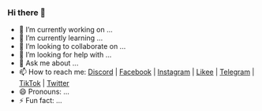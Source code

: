 ### Hi there 👋

- 🔭 I’m currently working on ...
- 🌱 I’m currently learning ...
- 👯 I’m looking to collaborate on ...
- 🤔 I’m looking for help with ...
- 💬 Ask me about ...
- 📫 How to reach me: [Discord](https://stevenfelix505.github.io/discord.html) | [Facebook](https://stevenfelix505.github.io/facebook.html) | [Instagram](https://stevenfelix505.github.io/instagram.html) | [Likee](https://stevenfelix505.github.io/likee.html) | [Telegram](https://stevenfelix505.github.io/telegram.html) | [TikTok](https://stevenfelix505.github.io/tiktok.html) | [Twitter](https://stevenfelix505.github.io/twitter.html)
- 😄 Pronouns: ...
- ⚡ Fun fact: ...
